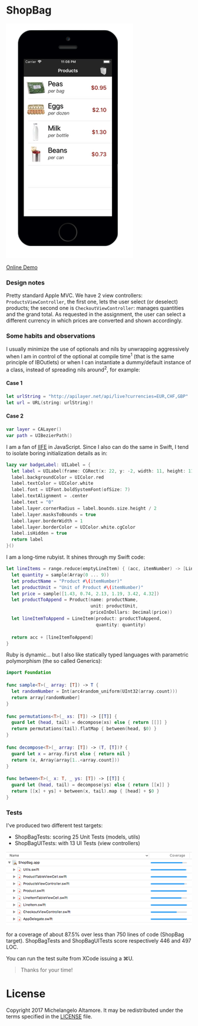 # ShopBag

![ShopBag Screenshot](https://raw.githubusercontent.com/altamic/ShopBag/master/Images/screenshot.png)


[Online Demo](https://appetize.io/app/2q2w19r1qcvvvrhkepabpjwjdw?device=iphone5s&scale=100&orientation=portrait&osVersion=11.0&deviceColor=black)

### Design notes

Pretty standard Apple MVC. We have 2 view controllers: `ProductsViewController`, the first one, lets the user select (or deselect) products; the second one is `CheckoutViewController`: manages quantities and the grand total. As requested in the assignment, the user can select a different currency in which prices are converted and shown accordingly.

### Some habits and observations

I usually minimize the use of optionals and nils by unwrapping aggressively when I am in control of the optional at compile time<sup>1</sup> (that is the same principle of IBOutlets) or when I can instantiate a dummy/default instance of a class, instead of spreading nils around<sup>2</sup>, for example:

#### Case 1

```swift
let urlString = "http://apilayer.net/api/live?currencies=EUR,CHF,GBP"
let url = URL(string: urlString)!
```

#### Case 2

```swift
var layer = CALayer()
var path = UIBezierPath()
```

I am a fan of [IIFE](https://en.wikipedia.org/wiki/Immediately-invoked_function_expression) in JavaScript. Since I also can do the same in Swift, I tend to isolate boring initialization details as in:

```swift
lazy var badgeLabel: UILabel = {
  let label = UILabel(frame: CGRect(x: 22, y: -2, width: 11, height: 11))
  label.backgroundColor = UIColor.red
  label.textColor = UIColor.white
  label.font = UIFont.boldSystemFont(ofSize: 7)
  label.textAlignment = .center
  label.text = "0"
  label.layer.cornerRadius = label.bounds.size.height / 2
  label.layer.masksToBounds = true
  label.layer.borderWidth = 1
  label.layer.borderColor = UIColor.white.cgColor
  label.isHidden = true
  return label
}()
```
I am a long-time rubyist. It shines through my Swift code:

```swift
let lineItems = range.reduce(emptyLineItem) { (acc, itemNumber) -> [LineItem] in
  let quantity = sample(Array(0 ... 9))
  let productName = "Product #\(itemNumber)"
  let productUnit = "Unit of Product #\(itemNumber)"
  let price = sample([1.43, 0.74, 2.13, 1.19, 3.42, 4.32])
  let productToAppend = Product(name: productName,
                                unit: productUnit,
                                priceInDollars: Decimal(price))
  let lineItemToAppend = LineItem(product: productToAppend,
                                  quantity: quantity)

  return acc + [lineItemToAppend]
}
```

Ruby is dynamic… but I also like statically typed languages with parametric polymorphism (the so called Generics):
```swift
import Foundation

func sample<T>(_ array: [T]) -> T {
  let randomNumber = Int(arc4random_uniform(UInt32(array.count)))
  return array[randomNumber]
}

func permutations<T>(_ xs: [T]) -> [[T]] {
  guard let (head, tail) = decompose(xs) else { return [[]] }
  return permutations(tail).flatMap { between(head, $0) }
}

func decompose<T>(_ array: [T]) -> (T, [T])? {
  guard let x = array.first else { return nil }
  return (x, Array(array[1..<array.count]))
}

func between<T>(_ x: T, _ ys: [T]) -> [[T]] {
  guard let (head, tail) = decompose(ys) else { return [[x]] }
  return [[x] + ys] + between(x, tail).map { [head] + $0 }
}
```

### Tests

I've produced two different test targets:

* ShopBagTests: scoring 25 Unit Tests (models, utils)
* ShopBagUITests: with 13 UI Tests (view controllers)

![ShopBag coverage](https://raw.githubusercontent.com/altamic/ShopBag/master/Images/coverage.png)

for a coverage of about 87.5% over less than 750 lines of code (ShopBag target).
ShopBagTests and ShopBagUITests score respectively 446 and 497 LOC.

You can run the test suite from XCode issuing a ⌘U.

> Thanks for your time!

# License

Copyright 2017 Michelangelo Altamore. It may be redistributed under the terms specified in the [LICENSE](LICENSE) file.

